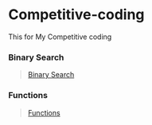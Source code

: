 # Competitive-coding
This for My Competitive coding

### Binary Search
>[Binary Search](https://github.com/shreyash00007/Competitive-coding/blob/main/BinarySearch.cpp)

### Functions
>[Functions]()
